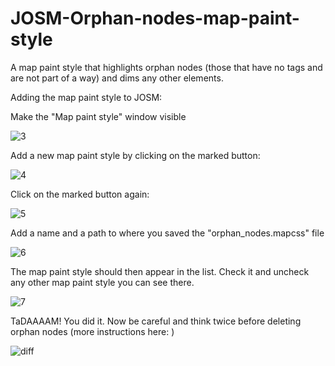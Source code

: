 # JOSM-Orphan-nodes-map-paint-style

A map paint style that highlights orphan nodes (those that have no tags and are not part of a way) and dims any other elements.

Adding the map paint style to JOSM: 

Make the "Map paint style" window visible

![3](https://cloud.githubusercontent.com/assets/16319427/16793856/d0015cf6-48dc-11e6-8e21-17ec4c16d265.png)

Add a new map paint style by clicking on the marked button:

![4](https://cloud.githubusercontent.com/assets/16319427/16793944/5de2aec6-48dd-11e6-97f8-91a4c43fada7.PNG)

Click on the marked button again:

![5](https://cloud.githubusercontent.com/assets/16319427/16793985/9f1c8736-48dd-11e6-9a98-0b6a6fb8901b.PNG)

Add a name and a path to where you saved the "orphan_nodes.mapcss" file 

![6](https://cloud.githubusercontent.com/assets/16319427/16794009/cd2339ea-48dd-11e6-872c-99b0b43c0688.PNG)

The map paint style should then appear in the list. Check it and uncheck any other map paint style you can see there.

![7](https://cloud.githubusercontent.com/assets/16319427/16794051/1506b8f4-48de-11e6-9d7a-929b71dede3f.PNG)


TaDAAAAM! You did it. Now be careful and think twice before deleting orphan nodes (more instructions here: )

![diff](https://cloud.githubusercontent.com/assets/16319427/16794193/e9a8fbf8-48de-11e6-8b5c-876b14d6fbb1.png)
